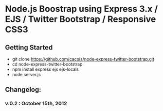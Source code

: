#  Node.js Boostrap using Express 3.x / EJS / Twitter Bootstrap / Responsive CSS3

## Getting Started

- git clone https://github.com/cacois/node-express-twitter-bootstrap.git
- cd node-express-twitter-bootstrap
- npm install express ejs ejs-locals
- node server.js

## Changelog:

### v.0.2 : October 15th, 2012